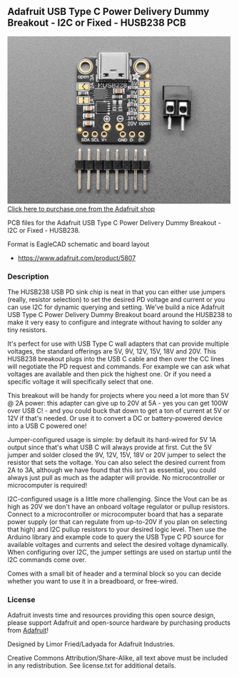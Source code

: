 ## Adafruit USB Type C Power Delivery Dummy Breakout - I2C or Fixed - HUSB238 PCB

<a href="http://www.adafruit.com/products/5807"><img src="assets/5807.jpg?raw=true" width="500px"><br/>
Click here to purchase one from the Adafruit shop</a>

PCB files for the Adafruit USB Type C Power Delivery Dummy Breakout - I2C or Fixed - HUSB238. 

Format is EagleCAD schematic and board layout
* https://www.adafruit.com/product/5807

### Description

The HUSB238 USB PD sink chip is neat in that you can either use jumpers (really, resistor selection) to set the desired PD voltage and current or you can use I2C for dynamic querying and setting. We've build a nice Adafruit USB Type C Power Delivery Dummy Breakout board around the HUSB238 to make it very easy to configure and integrate without having to solder any tiny resistors.

It's perfect for use with USB Type C wall adapters that can provide multiple voltages, the standard offerings are 5V, 9V, 12V, 15V, 18V and 20V. This HUSB238 breakout plugs into the USB C cable and then over the CC lines will negotiate the PD request and commands. For example we can ask what voltages are available and then pick the highest one. Or if you need a specific voltage it will specifically select that one.

This breakout will be handy for projects where you need a lot more than 5V @ 2A power: this adapter can give up to 20V at 5A - yes you can get 100W over USB C! - and you could buck that down to get a ton of current at 5V or 12V if that's needed. Or use it to convert a DC or battery-powered device into a USB C powered one!

Jumper-configured usage is simple: by default its hard-wired for 5V 1A output since that's what USB C will always provide at first. Cut the 5V jumper and solder closed the 9V, 12V, 15V, 18V or 20V jumper to select the resistor that sets the voltage. You can also select the desired current from 2A to 3A, although we have found that this isn't as essential, you could always just pull as much as the adapter will provide. No microcontroller or microcomputer is required!

I2C-configured usage is a little more challenging. Since the Vout can be as high as 20V we don't have an onboard voltage regulator or pullup resistors. Connect to a microcontroller or microcomputer board that has a separate power supply (or that can regulate from up-to-20V if you plan on selecting that high) and I2C pullup resistors to your desired logic level. Then use the Arduino library and example code to query the USB Type C PD source for available voltages and currents and select the desired voltage dynamically. When configuring over I2C, the jumper settings are used on startup until the I2C commands come over.

Comes with a small bit of header and a terminal block so you can decide whether you want to use it in a breadboard, or free-wired.

### License

Adafruit invests time and resources providing this open source design, please support Adafruit and open-source hardware by purchasing products from [Adafruit](https://www.adafruit.com)!

Designed by Limor Fried/Ladyada for Adafruit Industries.

Creative Commons Attribution/Share-Alike, all text above must be included in any redistribution. 
See license.txt for additional details.
